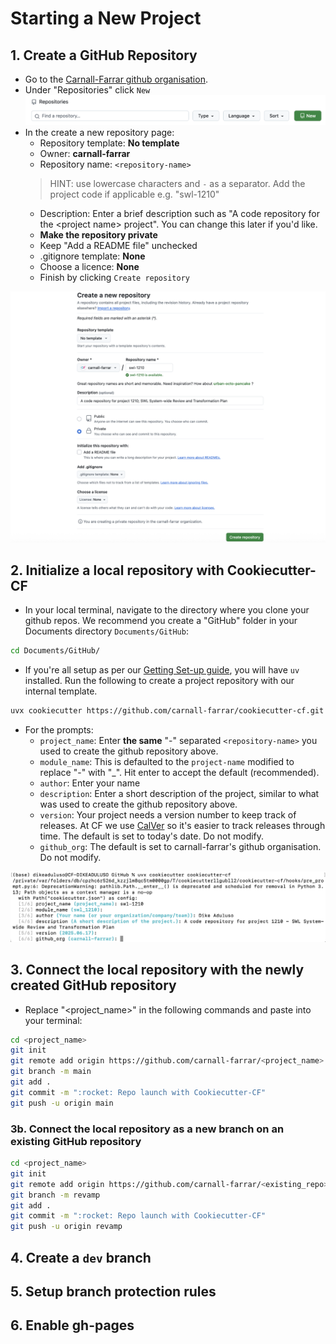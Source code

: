 # Starting a New Project

## 1. Create a GitHub Repository

- Go to the [Carnall-Farrar github organisation](https://github.com/carnall-farrar).
- Under "Repositories" click `New`
![New Repository](../static/new_repo.png)
- In the create a new repository page:
    - Repository template: **No template**
    - Owner: **carnall-farrar**
    - Repository name: `<repository-name>` 
    > HINT: use lowercase characters and `-` as a separator. Add the project code if applicable e.g. "swl-1210"
    - Description: Enter a brief description such as "A code repository for the \<project name\> project". You can change this later if you'd like.
    - **Make the repository private**
    - Keep "Add a README file" unchecked
    - .gitignore template: **None**
    - Choose a licence: **None**
    - Finish by clicking `Create repository`

![Create Repository](../static/create_repo.png)

## 2. Initialize a local repository with Cookiecutter-CF

- In your local terminal, navigate to the directory where you clone your github repos. We recommend you create a "GitHub" folder in your Documents directory `Documents/GitHub`:

```bash
cd Documents/GitHub/
```

- If you're all setup as per our [Getting Set-up guide](./getting-setup.md), you will have `uv` installed. Run the following to create a project repository with our internal template.

```bash
uvx cookiecutter https://github.com/carnall-farrar/cookiecutter-cf.git
```

- For the prompts:
   - `project_name`: Enter **the same** "-" separated `<repository-name>` you used to create the github repository above.
   - `module_name`: This is defaulted to the `project-name` modified to replace "-" with "_". Hit enter to accept the default (recommended).
   - `author`: Enter your name
   - `description`: Enter a short description of the project, similar to what was used to create the github repository above.
   - `version`: Your project needs a version number to keep track of releases. At CF we use [CalVer](https://calver.org/) so it's easier to track releases through time. The default is set to today's date. Do not modify.
   - `github_org`: The default is set to carnall-farrar's github organisation. Do not modify.

![Using Cookiecutter-CF](../static/cookiecutter.png)

## 3. Connect the local repository with the newly created GitHub repository

- Replace "<project_name>" in the following commands and paste into your terminal:

```bash
cd <project_name>
git init
git remote add origin https://github.com/carnall-farrar/<project_name>.git
git branch -m main
git add .
git commit -m ":rocket: Repo launch with Cookiecutter-CF"
git push -u origin main
```

### 3b. Connect the local repository as a new branch on an existing GitHub repository

```bash
cd <project_name>
git init
git remote add origin https://github.com/carnall-farrar/<existing_repo>.git
git branch -m revamp
git add .
git commit -m ":rocket: Repo launch with Cookiecutter-CF"
git push -u origin revamp
```

## 4. Create a `dev` branch

## 5. Setup branch protection rules

## 6. Enable gh-pages